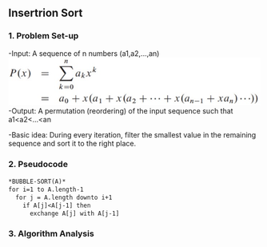 ## Insertrion Sort
### 1. Problem Set-up

-Input: A sequence of n numbers (a1,a2,...,an)
![Polynomial](./polynomial_expression.jpg)
-Output: A permutation (reordering) of the input sequence such
that a1<a2<...<an

-Basic idea: During every iteration, filter the smallest value in the remaining sequence and sort it to the right place.
### 2. Pseudocode
```
*BUBBLE-SORT(A)*
for i=1 to A.length-1
  for j = A.length downto i+1
    if A[j]<A[j-1] then
      exchange A[j] with A[j-1]
```
### 3. Algorithm Analysis
